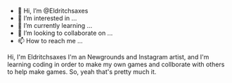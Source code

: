 - 👋 Hi, I’m @Eldritchsaxes
- 👀 I’m interested in ...
- 🌱 I’m currently learning ...
- 💞️ I’m looking to collaborate on ...
- 📫 How to reach me ...

<!---
Eldritchsaxes/Eldritchsaxes is a ✨ special ✨ repository because its `README.md` (this file) appears on your GitHub profile.
You can click the Preview link to take a look at your changes.
--->
Hi, I'm Eldritchsaxes I'm an Newgrounds and Instagram artist, and I'm learning coding in order to make my own games and collborate with others to help make games. 
So, yeah that's pretty much it. 
